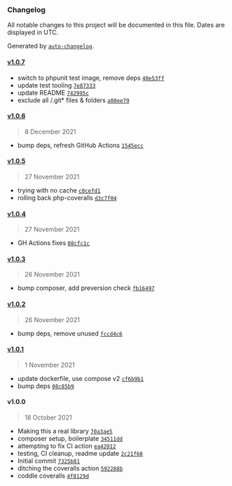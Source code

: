 ### Changelog

All notable changes to this project will be documented in this file. Dates are displayed in UTC.

Generated by [`auto-changelog`](https://github.com/CookPete/auto-changelog).

#### [v1.0.7](https://github.com/ideasonpurpose/wp-admin-separators/compare/v1.0.6...v1.0.7)

- switch to phpunit test image, remove deps [`40e53ff`](https://github.com/ideasonpurpose/wp-admin-separators/commit/40e53ffb1ec718b7e6c9b99dd00f8573415a4438)
- update test tooling [`7e87333`](https://github.com/ideasonpurpose/wp-admin-separators/commit/7e87333efe181188efc358ac67b248754ce5d977)
- update README [`742995c`](https://github.com/ideasonpurpose/wp-admin-separators/commit/742995ceabf2133c7c6ae78a29fb5c9dab291fa8)
- exclude all /.git* files & folders [`a08ee79`](https://github.com/ideasonpurpose/wp-admin-separators/commit/a08ee79cfff9ec977e728adc0d7c5f7ce15eded3)

#### [v1.0.6](https://github.com/ideasonpurpose/wp-admin-separators/compare/v1.0.5...v1.0.6)

> 8 December 2021

- bump deps, refresh GitHub Actions [`1545ecc`](https://github.com/ideasonpurpose/wp-admin-separators/commit/1545eccc10214fdb01a31480f680323aa7bcbb87)

#### [v1.0.5](https://github.com/ideasonpurpose/wp-admin-separators/compare/v1.0.4...v1.0.5)

> 27 November 2021

- trying with no cache [`c0cefd1`](https://github.com/ideasonpurpose/wp-admin-separators/commit/c0cefd1db5ec2750b2c12b34b07fa4732c4e65eb)
- rolling back php-coveralls [`d3c7f04`](https://github.com/ideasonpurpose/wp-admin-separators/commit/d3c7f04b56af734d35e1f778b0d1394e8b6ddee7)

#### [v1.0.4](https://github.com/ideasonpurpose/wp-admin-separators/compare/v1.0.3...v1.0.4)

> 27 November 2021

- GH Actions fixes [`08cfc1c`](https://github.com/ideasonpurpose/wp-admin-separators/commit/08cfc1c0ec3296828fee4fe6a536ecb54f72a235)

#### [v1.0.3](https://github.com/ideasonpurpose/wp-admin-separators/compare/v1.0.2...v1.0.3)

> 26 November 2021

- bump composer, add preversion check [`fb16497`](https://github.com/ideasonpurpose/wp-admin-separators/commit/fb16497f66154a6f8c523cdbbf5d32b1f6bb0094)

#### [v1.0.2](https://github.com/ideasonpurpose/wp-admin-separators/compare/v1.0.1...v1.0.2)

> 26 November 2021

- bump deps, remove unused [`fccd4c6`](https://github.com/ideasonpurpose/wp-admin-separators/commit/fccd4c6d596d332d6bcb511d91f5b97801c27064)

#### [v1.0.1](https://github.com/ideasonpurpose/wp-admin-separators/compare/v1.0.0...v1.0.1)

> 1 November 2021

- update dockerfile, use compose v2 [`cf6b9b1`](https://github.com/ideasonpurpose/wp-admin-separators/commit/cf6b9b1c6fddf8beda9481182e8db25ff93c6c66)
- bump deps [`08c85b9`](https://github.com/ideasonpurpose/wp-admin-separators/commit/08c85b9e7bec36058aea4ebe8d2285a430a49116)

#### v1.0.0

> 18 October 2021

- Making this a real library [`70a3ae5`](https://github.com/ideasonpurpose/wp-admin-separators/commit/70a3ae520699627801dad7f400b311e0c165edf6)
- composer setup, boilerplate [`34511dd`](https://github.com/ideasonpurpose/wp-admin-separators/commit/34511ddf5da7d49f76a6656686e7624e843ce525)
- attempting to fix CI action [`ea42012`](https://github.com/ideasonpurpose/wp-admin-separators/commit/ea420128f752cee72eccf858c98c83ea7e051aae)
- testing, CI cleanup, readme update [`2c21f68`](https://github.com/ideasonpurpose/wp-admin-separators/commit/2c21f68fd70cad578d869975c3edde191ec6c0c2)
- Initial commit [`7325b81`](https://github.com/ideasonpurpose/wp-admin-separators/commit/7325b81218c9baf236ababbc5d017a04b72c5c4b)
- ditching the coveralls action [`592288b`](https://github.com/ideasonpurpose/wp-admin-separators/commit/592288be31d381a8ad90de992510191a71c8b12a)
- coddle coveralls [`4f8129d`](https://github.com/ideasonpurpose/wp-admin-separators/commit/4f8129dd512dd65e9e26a75a29745380f3de312f)
